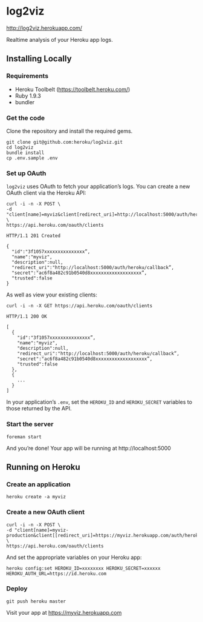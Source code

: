 # log2viz

http://log2viz.herokuapp.com/

Realtime analysis of your Heroku app logs.

## Installing Locally

### Requirements

* Heroku Toolbelt (https://toolbelt.heroku.com/)
* Ruby 1.9.3
* bundler

### Get the code

Clone the repository and install the required gems.

```
git clone git@github.com:heroku/log2viz.git
cd log2viz
bundle install
cp .env.sample .env
```

### Set up OAuth

`log2viz` uses OAuth to fetch your application’s logs. You can create a new OAuth client via the Heroku API:

```
curl -i -n -X POST \
-d "client[name]=myviz&client[redirect_uri]=http://localhost:5000/auth/heroku" \
https://api.heroku.com/oauth/clients

HTTP/1.1 201 Created

{
  "id":"3f1057xxxxxxxxxxxxxxx”,
  "name":"myviz",
  "description":null,
  "redirect_uri":"http://localhost:5000/auth/heroku/callback”,
  "secret":"ac6f8a482c91b0540d8xxxxxxxxxxxxxxxxxxx”,
  "trusted":false
}
```

As well as view your existing clients:

```
curl -i -n -X GET https://api.heroku.com/oauth/clients

HTTP/1.1 200 OK

[
  {
    "id":"3f1057xxxxxxxxxxxxxxx”,
    "name":"myviz",
    "description":null,
    "redirect_uri":"http://localhost:5000/auth/heroku/callback”,
    "secret":"ac6f8a482c91b0540d8xxxxxxxxxxxxxxxxxxx”,
    "trusted":false
  },
  {
    ...
  }
]
```

In your application’s `.env`, set the `HEROKU_ID` and `HEROKU_SECRET` variables to those returned by the API.

### Start the server

```
foreman start
```

And you’re done! Your app will be running at http://localhost:5000

## Running on Heroku

### Create an application

```
heroku create -a myviz
```

### Create a new OAuth client

```
curl -i -n -X POST \
-d "client[name]=myviz-production&client[[redirect_uri]=https://myviz.herokuapp.com/auth/heroku/callback” \
https://api.heroku.com/oauth/clients
```

And set the appropriate variables on your Heroku app:

```
heroku config:set HEROKU_ID=xxxxxxxx HEROKU_SECRET=xxxxxx HEROKU_AUTH_URL=https://id.heroku.com
```

### Deploy

```
git push heroku master
```

Visit your app at https://myviz.herokuapp.com